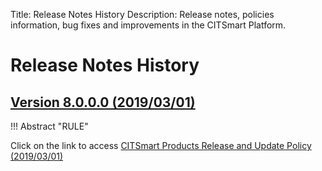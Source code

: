 Title: Release Notes History
Description: Release notes, policies information, bug fixes and improvements in the CITSmart Platform.

# Release Notes History

## [Version 8.0.0.0 (2019/03/01)][1]

!!! Abstract "RULE"

 Click on the link to access [CITSmart Products Release and Update Policy (2019/03/01)][2]

[1]:release-notes/version-8.0.0.0.md
[2]:release-notes/release_policy.md
